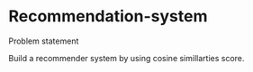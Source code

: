 # Recommendation-system

Problem statement

Build a recommender system by using cosine simillarties score.
